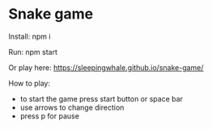 # Snake game

Install:
npm i

Run:
npm start

Or play here:
https://sleepingwhale.github.io/snake-game/

How to play:
- to start the game press start button or space bar
- use arrows to change direction
- press p for pause
